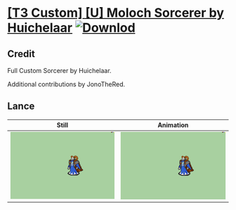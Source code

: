 # [\[T3 Custom\] \[U\] Moloch Sorcerer by Huichelaar](./) [![Downlod](https://img.shields.io/badge/Download--red?style=social&logo=github)](https://minhaskamal.github.io/DownGit/#/home?url=https://github.com/Klokinator/FE-Repo/tree/main/Battle%20Animations%2FMagi%20-%20Dark-Type%2F%5BT3%20Custom%5D%20%5BU%5D%20Moloch%20Sorcerer%20by%20Huichelaar%2F2.%20Lance)

## Credit

Full Custom Sorcerer by Huichelaar. 

Additional contributions by JonoTheRed.

## Lance

| Still | Animation |
| :---: | :-------: |
| ![Lance still](./Lance_000.png) | ![Lance animation](./Lance.gif) |
